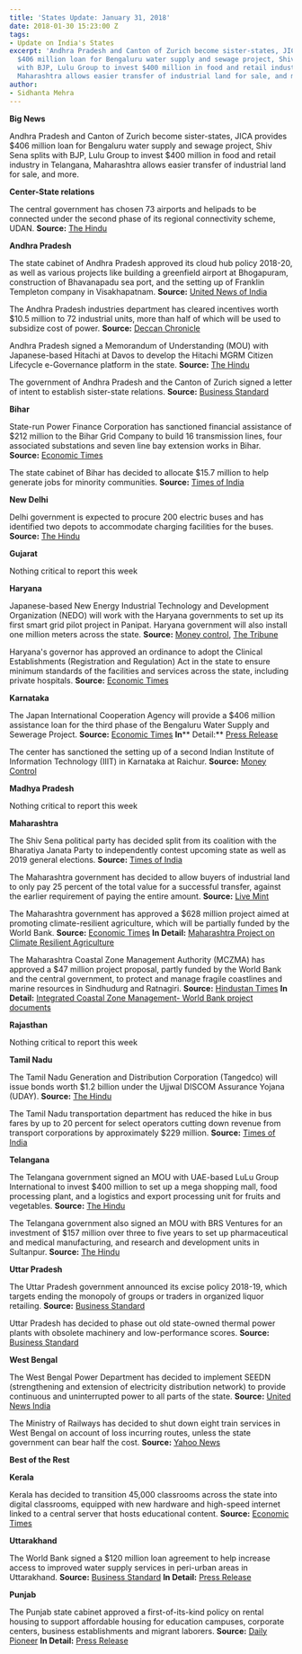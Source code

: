 ```yaml
---
title: 'States Update: January 31, 2018'
date: 2018-01-30 15:23:00 Z
tags:
- Update on India's States
excerpt: 'Andhra Pradesh and Canton of Zurich become sister-states, JICA provides
  $406 million loan for Bengaluru water supply and sewage project, Shiv Sena splits
  with BJP, Lulu Group to invest $400 million in food and retail industry in Telangana,
  Maharashtra allows easier transfer of industrial land for sale, and more. '
author:
- Sidhanta Mehra
---
```


**Big News**

Andhra Pradesh and Canton of Zurich become sister-states, JICA provides $406 million loan for Bengaluru water supply and sewage project, Shiv Sena splits with BJP, Lulu Group to invest $400 million in food and retail industry in Telangana, Maharashtra allows easier transfer of industrial land for sale, and more.

**Center-State relations**

The central government has chosen 73 airports and helipads to be connected under the second phase of its regional connectivity scheme, UDAN. **Source:** [The Hindu](http://www.thehindu.com/business/Industry/udan-2-to-link-73-airports-helipads/article22514633.ece)

**Andhra Pradesh**

The state cabinet of Andhra Pradesh approved its cloud hub policy 2018-20, as well as various projects like building a greenfield airport at Bhogapuram, construction of Bhavanapadu sea port, and the setting up of Franklin Templeton company in Visakhapatnam. **Source:** [United News of India](http://www.uniindia.com/ap-cabinet-approves-cloud-hub-policy-2018-20/states/news/1112452.html)

The Andhra Pradesh industries department has cleared incentives worth $10.5 million to 72 industrial units, more than half of which will be used to subsidize cost of power. **Source:** [Deccan Chronicle](https://www.deccanchronicle.com/business/in-other-news/260118/andhra-pradesh-power-sops-to-boost-industrial-growth.html)

Andhra Pradesh signed a Memorandum of Understanding (MOU) with Japanese-based Hitachi at Davos to develop the Hitachi MGRM Citizen Lifecycle e-Governance platform in the state. **Source:** [The Hindu](http://www.thehindu.com/news/cities/Vijayawada/state-strikes-deal-with-hitachi/article22501158.ece)

The government of Andhra Pradesh and the Canton of Zurich signed a letter of intent to establish sister-state relations. **Source:** [Business Standard](http://www.business-standard.com/article/news-ani/ap-zurich-sign-sister-state-agreement-118012300150_1.html)

**Bihar**

State-run Power Finance Corporation has sanctioned financial assistance of $212 million to the Bihar Grid Company to build 16 transmission lines, four associated substations and seven line bay extension works in Bihar. **Source:** [Economic Times](https://economictimes.indiatimes.com/industry/energy/power/power-finance-corp-gives-rs-1351-cr-financial-aid-to-bihar-grid-company/articleshow/62632628.cms)

The state cabinet of Bihar has decided to allocate $15.7 million to help generate jobs for minority communities. **Source:** [Times of India](https://timesofindia.indiatimes.com/india/bihar-govt-sanctions-rs-100-crore-a-year-for-minorities/articleshow/62625276.cms)

**New Delhi**

Delhi government is expected to procure 200 electric buses and has identified two depots to accommodate charging facilities for the buses. **Source:** [The Hindu](http://www.thehindu.com/news/cities/Delhi/city-moves-a-step-closer-to-electric-buses/article22501210.ece)

**Gujarat**

Nothing critical to report this week

**Haryana**

Japanese-based New Energy Industrial Technology and Development Organization (NEDO) will work with the Haryana governments to set up its first smart grid pilot project in Panipat. Haryana government will also install one million meters across the state. **Source:** [Money control](http://www.moneycontrol.com/news/india/10-lakh-smart-metres-to-be-installed-in-haryana-2491711.html), [The Tribune](http://www.tribuneindia.com/news/haryana/panipat-to-get-country-s-first-smart-grid-project-today/533529.html)

Haryana&#39;s governor has approved an ordinance to adopt the Clinical Establishments (Registration and Regulation) Act in the state to ensure minimum standards of the facilities and services across the state, including private hospitals. **Source:** [Economic Times](https://health.economictimes.indiatimes.com/news/policy/haryana-gov-approves-ordinance-for-clinical-establishments-act/62651739)

**Karnataka**

The Japan International Cooperation Agency will provide a $406 million assistance loan for the third phase of the Bengaluru Water Supply and Sewerage Project. **Source:** [Economic Times](https://economictimes.indiatimes.com/news/economy/infrastructure/japan-commits-loan-of-45-bn-yen-for-bengaluru-water-project/articleshow/62639570.cms) **In**** Detail:** [Press Release](https://www.jica.go.jp/english/news/press/2017/180124_02.html)

The center has sanctioned the setting up of a second Indian Institute of Information Technology (IIIT) in Karnataka at Raichur. **Source:** [Money Control](http://www.moneycontrol.com/news/india/centre-sanctions-setting-up-of-second-iiit-in-karnataka-2490783.html)

**Madhya Pradesh**

Nothing critical to report this week

**Maharashtra**

The Shiv Sena political party has decided split from its coalition with the Bharatiya Janata Party to independently contest upcoming state as well as 2019 general elections. **Source:** [Times of India](https://timesofindia.indiatimes.com/india/shiv-sena-wont-ally-with-bjp-for-2019-lok-sabha-marashtra-assembly-polls/articleshow/62615914.cms)

The Maharashtra government has decided to allow buyers of industrial land to only pay 25 percent of the total value for a successful transfer, against the earlier requirement of paying the entire amount. **Source:** [Live Mint](http://www.livemint.com/Politics/WwzgLgh2VDRCsiegIwKLBK/Cut-in-transfer-charges-to-free-up-land-for-industrial-usage.html)

The Maharashtra government has approved a $628 million project aimed at promoting climate-resilient agriculture, which will be partially funded by the World Bank. **Source:** [Economic Times](https://economictimes.indiatimes.com/news/economy/agriculture/maharashtra-gives-nod-to-rs-4000-cr-climate-resilient-agri-project/articleshow/62556665.cms) **In Detail:** [Maharashtra Project on Climate Resilient Agriculture](http://projects.worldbank.org/P160408?lang=en)

The Maharashtra Coastal Zone Management Authority (MCZMA) has approved a $47 million project proposal, partly funded by the World Bank and the central government, to protect and manage fragile coastlines and marine resources in Sindhudurg and Ratnagiri. **Source:** [Hindustan Times](https://www.hindustantimes.com/mumbai-news/rs300-cr-project-to-protect-fragile-coastlines-cleared-in-maharashtra/story-8rZQQoCORYQtpgpNJEYAkL.html) **In Detail:** [Integrated Coastal Zone Management- World Bank project documents](http://projects.worldbank.org/P097985/integrated-coastal-zone-management?lang=en&amp;tab=overview)

**Rajasthan**

Nothing critical to report this week

**Tamil Nadu**

The Tamil Nadu Generation and Distribution Corporation (Tangedco) will issue bonds worth $1.2 billion under the Ujjwal DISCOM Assurance Yojana (UDAY). **Source:** [The Hindu](http://www.thehindu.com/news/national/tamil-nadu/tangedco-to-issue-bonds/article22516220.ece)

The Tamil Nadu transportation department has reduced the hike in bus fares by up to 20 percent for select operators cutting down revenue from transport corporations by approximately $229 million. **Source:** [Times of India](https://timesofindia.indiatimes.com/city/chennai/after-backlash-tamil-nadu-rolls-back-bus-fare-hike-by-up-to-20/articleshow/62688097.cms)

**Telangana**

The Telangana government signed an MOU with UAE-based LuLu Group International to invest $400 million to set up a mega shopping mall, food processing plant, and a logistics and export processing unit for fruits and vegetables. **Source:** [The Hindu](http://www.thehindu.com/todays-paper/tp-national/tp-telangana/lulu-group-to-set-up-mega-shopping-mall-food-processing-plant-in-state/article22547488.ece)

The Telangana government also signed an MOU with BRS Ventures for an investment of $157 million over three to five years to set up pharmaceutical and medical manufacturing, and research and development units in Sultanpur. **Source:** [The Hindu](http://www.thehindu.com/todays-paper/tp-national/tp-telangana/lulu-group-to-set-up-mega-shopping-mall-food-processing-plant-in-state/article22547488.ece)

**Uttar Pradesh**

The Uttar Pradesh government announced its excise policy 2018-19, which targets ending the monopoly of groups or traders in organized liquor retailing. **Source:** [Business Standard](http://www.business-standard.com/article/economy-policy/uttar-pradesh-excise-policy-knocks-out-liquor-cartels-smuggling-syndicates-118012400769_1.html)

Uttar Pradesh has decided to phase out old state-owned thermal power plants with obsolete machinery and low-performance scores. **Source:** [Business Standard](http://www.business-standard.com/article/economy-policy/energy-reforms-up-govt-to-phase-out-obsolete-thermal-power-plants-118012200724_1.html)

**West Bengal**

The West Bengal Power Department has decided to implement SEEDN (strengthening and extension of electricity distribution network) to provide continuous and uninterrupted power to all parts of the state. **Source:** [United News India](http://www.uniindia.com/bengal-s-seedn-system-to-ensure-uninterrupted-power-supply/states/news/1116864.html)

The Ministry of Railways has decided to shut down eight train services in West Bengal on account of loss incurring routes, unless the state government can bear half the cost. **Source:** [Yahoo News](https://in.news.yahoo.com/railways-shuts-down-eight-train-062231387.html)

**Best of the Rest**

**Kerala**

Kerala has decided to transition 45,000 classrooms across the state into digital classrooms, equipped with new hardware and high-speed internet linked to a central server that hosts educational content. **Source:** [Economic Times](https://economictimes.indiatimes.com/industry/services/education/kerala-set-to-digitise-its-government-schools/articleshow/62666508.cms)

**Uttarakhand**

The World Bank signed a $120 million loan agreement to help increase access to improved water supply services in peri-urban areas in Uttarakhand. **Source:** [Business Standard](http://www.business-standard.com/article/economy-policy/world-bank-india-ink-120-mn-pact-for-improved-water-supply-in-uttarakhand-118012201064_1.html) **In Detail:** [Press Release](http://www.worldbank.org/en/news/press-release/2018/01/22/project-signing-government-of-india-and-world-bank-sign-120-million-agreement-to-improve-access-to-water-supply-services-in-hilly-state-of-uttarakhand)

**Punjab**

The Punjab state cabinet approved a first-of-its-kind policy on rental housing to support affordable housing for education campuses, corporate centers, business establishments and migrant laborers. **Source:** [Daily Pioneer](http://www.dailypioneer.com/state-editions/chandigarh/punjab-cabinet-approves-rental-housing-policy.html) **In Detail:** [Press Release](http://diprpunjab.gov.in/?q=content/cabinet-okays-draft-policy-rental-housing-accommodation-ease-housing-woes-students-senior)

